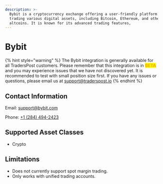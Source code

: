 ```yaml
---
description: >-
  Bybit is a cryptocurrency exchange offering a user-friendly platform for
  trading various digital assets, including Bitcoin, Ethereum, and other
  altcoins. It is known for its advanced trading features,
---
```


# Bybit

{% hint style="warning" %}
The Bybit integration is generally available for all TradersPost customers. Please remember that this integration is in <mark style="color:orange;">**BETA**</mark> and you may experience issues that we have not discovered yet. It is recommended to test with small position size first. If you have any issues or questions, please email us at [support@traderspost.io](mailto:support@traderspost.io)
{% endhint %}

## Contact Information

Email: [support@bybit.com](mailto:support@bybit.com)

Phone: [+1 (284) 494-2423](tel:12844942423)

## Supported Asset Classes

* Crypto

## Limitations

* Does not currently support spot margin trading.
* Only works with unified trading accounts.

